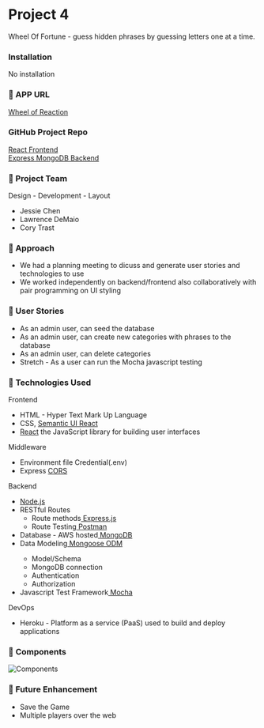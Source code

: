 # **Project 4**

Wheel Of Fortune -  guess hidden phrases by guessing letters one at a time.

### Installation

No installation

### &#x1F535; APP URL

<a href="https://wheel-of-reaction.herokuapp.com/" target="_blank">Wheel of Reaction</a>

### GitHub Project Repo

<a href="https://github.com/d-mayo/project4-frontend/" target="_blank">React Frontend</a><br>
<a href="https://github.com/ycjessie/project4-backend/" target="_blank">Express MongoDB Backend</a>

### &#x1F535; Project Team

Design - Development - Layout

<ul>
<li>Jessie Chen</li>
<li>Lawrence DeMaio</li>
<li>Cory Trast</li>
</ul>

### &#x1F535; Approach

<ul>
<li>We had a planning meeting to dicuss and generate user stories and technologies to use</li>
<li>We worked independently on backend/frontend also collaboratively with pair programming on UI styling  </li>
</ul>

### &#x1F535; User Stories
* As an admin user, can seed the database
* As an admin user, can create new categories with phrases to the database
* As an admin user, can delete categories
* Stretch - As a user can run the Mocha javascript testing

### &#x1F535; **Technologies Used**

Frontend

<ul>
<li>HTML - Hyper Text Mark Up Language </li>
<li>CSS, <a href="https://react.semantic-ui.com/" target="_blank">Semantic UI React</a></li>
<li><a href="https://reactjs.org/" target="_blank">React</a>  the JavaScript library for building user interfaces</li>


</ul>
Middleware
<ul>
<li>Environment file Credential(.env) </li>
<li>Express <a href="https://expressjs.com/en/resources/middleware/cors.html" target="_blank">CORS</a></li>

</ul>
Backend 
   <ul>
   <li><a href="https://www.nodejs.org/" target="_blank"> Node.js</a></li>
   <li>RESTful Routes <ul>
   <li>Route methods<a href="https://expressjs.com/" target="_blank"> Express.js</a>
   <li>Route Testing<a href="https://www.postman.com/" target="_blank"> Postman</a></li></li></ul>
   <li>Database - AWS hosted<a href="https://www.mongodb.com/" target="_blank"> MongoDB</a></li>
   <li>Data Modeling<a href="https://www.mongoose.com/" target="_blank"> Mongoose ODM</a></li>
   <ul>
      <li>Model/Schema</li>
      <li>MongoDB connection</li>
      <li>Authentication</li>
      <li>Authorization</li>
   </ul>
   <li>Javascript Test Framework<a href="https://mochajs.org/" target="_blank"> Mocha</a> </li>

</ul>

DevOps

<ul>
<li>Heroku - Platform as a service (PaaS) used to build and deploy applications</li>
</ul>

### &#x1F535; **Components**

![Components](https://github.com/ycjessie/project4-backend/blob/master/public/image/Components.png)

### &#x1F535; Future Enhancement

<ul>
<li>Save the Game</li>
<li>Multiple players over the web</li>
</ul>
